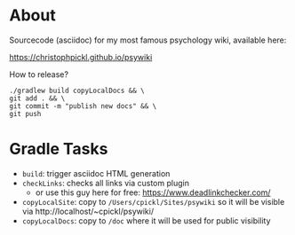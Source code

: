 # About

Sourcecode (asciidoc) for my most famous psychology wiki, available here:

https://christophpickl.github.io/psywiki

How to release?

```shell
./gradlew build copyLocalDocs && \
git add . && \
git commit -m "publish new docs" && \
git push
```

# Gradle Tasks

* `build`: trigger asciidoc HTML generation
* `checkLinks`: checks all links via custom plugin
  * or use this guy here for free: https://www.deadlinkchecker.com/ 
* `copyLocalSite`: copy to `/Users/cpickl/Sites/psywiki` so it will be visible via http://localhost/~cpickl/psywiki/
* `copyLocalDocs`: copy to `/doc` where it will be used for public visibility
